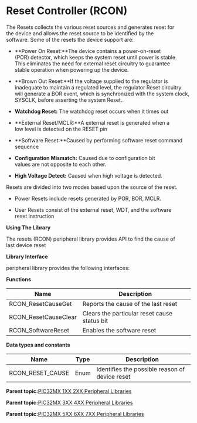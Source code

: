 # Reset Controller \(RCON\)

The Resets collects the various reset sources and generates reset for<br />the device and allows the reset source to be identified by the<br />software. Some of the resets the device support are:

-   **Power On Reset:**The device contains a power-on-reset<br />\(POR\) detector, which keeps the system reset until power is stable.<br />This eliminates the need for external reset circuitry to guarantee<br />stable operation when powering up the device.

-   **Brown Out Reset:**If the voltage supplied to the regulator is<br />inadequate to maintain a regulated level, the regulator Reset circuitry<br />will generate a BOR event, which is synchronized with the system clock,<br />SYSCLK, before asserting the system Reset..

-   **Watchdog Reset:** The watchdog reset occurs when it times out

-   **External Reset/MCLR:**A external reset is generated when a<br />low level is detected on the RESET pin

-   **Software Reset:**Caused by performing software reset command<br />sequence

-   **Configuration Mismatch:** Caused due to configuration bit<br />values are not opposite to each other.

-   **High Voltage Detect:** Caused when high voltage is detected.


Resets are divided into two modes based upon the source of the reset.

-   Power Resets include resets generated by POR, BOR, MCLR.

-   User Resets consist of the external reset, WDT, and the software<br />reset instruction


**Using The Library**

The resets \(RCON\) peripheral library provides API to find the cause of<br />last device reset

**Library Interface**

peripheral library provides the following interfaces:

**Functions**

|Name|Description|
|----|-----------|
|RCON\_ResetCauseGet|Reports the cause of the last reset|
|RCON\_ResetCauseClear|Clears the particular reset cause status bit|
|RCON\_SoftwareReset|Enables the software reset|

**Data types and constants**

|Name|Type|Description|
|----|----|-----------|
|RCON\_RESET\_CAUSE|Enum|Identifies the possible reason of device reset|

**Parent topic:**[PIC32MX 1XX 2XX Peripheral Libraries](GUID-DD9F92A3-1B1F-4068-A4CC-C71672A1BF54.md)

**Parent topic:**[PIC32MX 3XX 4XX Peripheral Libraries](GUID-2C79235F-A27F-4622-BBDA-943C35FD7940.md)

**Parent topic:**[PIC32MX 5XX 6XX 7XX Peripheral Libraries](GUID-91DC3697-58A9-4E5B-95DE-F4B08BA9C8DD.md)

